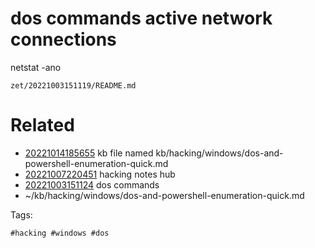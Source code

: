 # dos commands active network connections
netstat -ano

` zet/20221003151119/README.md `

# Related

- [20221014185655](/zet/20221014185655/README.md) kb file named kb/hacking/windows/dos-and-powershell-enumeration-quick.md
- [20221007220451](/zet/20221007220451/README.md) hacking notes hub
- [20221003151124](/zet/20221003151124/README.md) dos commands
- ~/kb/hacking/windows/dos-and-powershell-enumeration-quick.md

Tags:

    #hacking #windows #dos 
